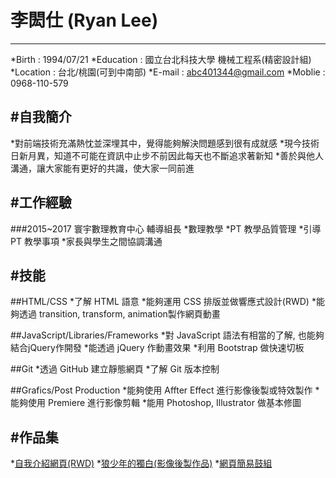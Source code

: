 # 李閎仕 (Ryan  Lee)
-------
*Birth : 1994/07/21
*Education : 國立台北科技大學 機械工程系(精密設計組)
*Location : 台北/桃園(可到中南部)
*E-mail : abc401344@gmail.com
*Moblie  : 0968-110-579

#自我簡介
--------
*對前端技術充滿熱忱並深埋其中，覺得能夠解決問題感到很有成就感
*現今技術日新月異，知道不可能在資訊中止步不前因此每天也不斷追求著新知
*善於與他人溝通，讓大家能有更好的共識，使大家一同前進

#工作經驗
--------
###2015~2017 寰宇數理教育中心 輔導組長
*數理教學
*PT 教學品質管理
*引導 PT 教學事項
*家長與學生之間協調溝通

#技能
---------
##HTML/CSS
*了解 HTML 語意
*能夠運用 CSS 排版並做響應式設計(RWD)
*能夠透過 transition, transform, animation製作網頁動畫

##JavaScript/Libraries/Frameworks
*對 JavaScript 語法有相當的了解, 也能夠結合jQuery作開發
*能透過 jQuery 作動畫效果
*利用 Bootstrap 做快速切板

##Git
*透過 GitHub 建立靜態網頁
*了解 Git 版本控制

##Grafics/Post Production
*能夠使用 Affter Effect 進行影像後製或特效製作
*能夠使用 Premiere 進行影像剪輯
*能用 Photoshop, Illustrator 做基本修圖

#作品集
----------
*[自我介紹網頁(RWD)](https://7red4.github.io/)
*[狼少年的獨白(影像後製作品)](https://goo.gl/B33xis)
*[網頁簡易鼓組](https://7red4.github.io/DrumKits/DrumKit.html)
